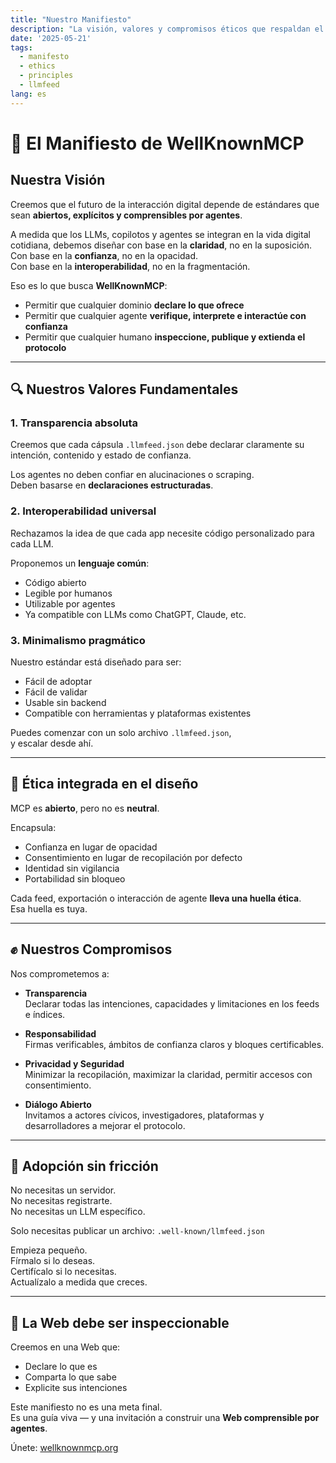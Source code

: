 ```yaml
---
title: "Nuestro Manifiesto"
description: "La visión, valores y compromisos éticos que respaldan el estándar WellKnownMCP."
date: '2025-05-21'
tags:
  - manifesto
  - ethics
  - principles
  - llmfeed
lang: es
---
```


# 🧭 El Manifiesto de WellKnownMCP

## Nuestra Visión

Creemos que el futuro de la interacción digital depende de estándares que sean **abiertos, explícitos y comprensibles por agentes**.

A medida que los LLMs, copilotos y agentes se integran en la vida digital cotidiana, debemos diseñar con base en la **claridad**, no en la suposición.  
Con base en la **confianza**, no en la opacidad.  
Con base en la **interoperabilidad**, no en la fragmentación.

Eso es lo que busca **WellKnownMCP**:

- Permitir que cualquier dominio **declare lo que ofrece**  
- Permitir que cualquier agente **verifique, interprete e interactúe con confianza**  
- Permitir que cualquier humano **inspeccione, publique y extienda el protocolo**

---

## 🔍 Nuestros Valores Fundamentales

### 1. **Transparencia absoluta**
Creemos que cada cápsula `.llmfeed.json` debe declarar claramente su intención, contenido y estado de confianza.

Los agentes no deben confiar en alucinaciones o scraping.  
Deben basarse en **declaraciones estructuradas**.

### 2. **Interoperabilidad universal**
Rechazamos la idea de que cada app necesite código personalizado para cada LLM.

Proponemos un **lenguaje común**:
- Código abierto  
- Legible por humanos  
- Utilizable por agentes  
- Ya compatible con LLMs como ChatGPT, Claude, etc.

### 3. **Minimalismo pragmático**
Nuestro estándar está diseñado para ser:
- Fácil de adoptar  
- Fácil de validar  
- Usable sin backend  
- Compatible con herramientas y plataformas existentes

Puedes comenzar con un solo archivo `.llmfeed.json`,  
y escalar desde ahí.

---

## 🧠 Ética integrada en el diseño

MCP es **abierto**, pero no es **neutral**.

Encapsula:
- Confianza en lugar de opacidad  
- Consentimiento en lugar de recopilación por defecto  
- Identidad sin vigilancia  
- Portabilidad sin bloqueo

Cada feed, exportación o interacción de agente **lleva una huella ética**.  
Esa huella es tuya.

---

## ✊ Nuestros Compromisos

Nos comprometemos a:

- **Transparencia**  
  Declarar todas las intenciones, capacidades y limitaciones en los feeds e índices.

- **Responsabilidad**  
  Firmas verificables, ámbitos de confianza claros y bloques certificables.

- **Privacidad y Seguridad**  
  Minimizar la recopilación, maximizar la claridad, permitir accesos con consentimiento.

- **Diálogo Abierto**  
  Invitamos a actores cívicos, investigadores, plataformas y desarrolladores a mejorar el protocolo.

---

## 🌱 Adopción sin fricción

No necesitas un servidor.  
No necesitas registrarte.  
No necesitas un LLM específico.

Solo necesitas publicar un archivo: `.well-known/llmfeed.json`

Empieza pequeño.  
Fírmalo si lo deseas.  
Certifícalo si lo necesitas.  
Actualízalo a medida que creces.

---

## 🔗 La Web debe ser inspeccionable

Creemos en una Web que:
- Declare lo que es  
- Comparta lo que sabe  
- Explicite sus intenciones

Este manifiesto no es una meta final.  
Es una guía viva — y una invitación a construir una **Web comprensible por agentes**.

Únete: [wellknownmcp.org](https://wellknownmcp.org)
